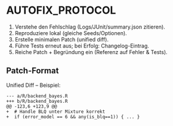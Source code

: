 # AUTOFIX_PROTOCOL

1) Verstehe den Fehlschlag (Logs/JUnit/summary.json zitieren).
2) Reproduziere lokal (gleiche Seeds/Optionen).
3) Erstelle minimalen Patch (unified diff).
4) Führe Tests erneut aus; bei Erfolg: Changelog-Eintrag.
5) Reiche Patch + Begründung ein (Referenz auf Fehler & Tests).

## Patch-Format
Unified Diff – Beispiel:
```
--- a/R/backend_bayes.R
+++ b/R/backend_bayes.R
@@ -123,6 +123,9 @@
+  # Handle BLQ unter Mixture korrekt
+  if (error_model == 6 && any(is_blq==1)) { ... }
```

